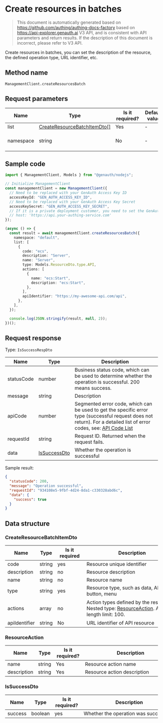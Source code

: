 # Create resources in batches

<!--
Warning⚠️:
Do not modify this document directly,
https://github.com/Authing/authing-docs-factory
Use this project to generate
-->

<LastUpdated />

> This document is automatically generated based on https://github.com/authing/authing-docs-factory based on https://api-explorer.genauth.ai V3 API, and is consistent with API parameters and return results. If the description of this document is incorrect, please refer to V3 API.

Create resources in batches, you can set the description of the resource, the defined operation type, URL identifier, etc.

## Method name

`ManagementClient.createResourcesBatch`

## Request parameters

| Name      | Type                                                                   | <div style="width:80px">Is it required?</div> | <div style="width:60px">Default value</div> | <div style="width:300px">Description</div>                                                           | <div style="width:200px">Sample value</div> |
| --------- | ---------------------------------------------------------------------- | --------------------------------------------- | ------------------------------------------- | ---------------------------------------------------------------------------------------------------- | ------------------------------------------- |
| list      | <a href="#CreateResourceBatchItemDto">CreateResourceBatchItemDto[]</a> | Yes                                           | -                                           | Resource list Array length limit: 50.                                                                |                                             |
| namespace | string                                                                 | No                                            | -                                           | Code of the permission group (permission space). Do not pass to obtain the default permission group. | `default`                                   |

## Sample code

```ts
import { ManagementClient, Models } from "@genauth/nodejs";

// Initialize ManagementClient
const managementClient = new ManagementClient({
  // Need to be replaced with your GenAuth Access Key ID
  accessKeyId: "GEN_AUTH_ACCESS_KEY_ID",
  // Need to be replaced with your GenAuth Access Key Secret
  accessKeySecret: "GEN_AUTH_ACCESS_KEY_SECRET",
  // If it is a private deployment customer, you need to set the GenAuth service domain name
  // host: 'https://api.your-authing-service.com'
});

(async () => {
  const result = await managementClient.createResourcesBatch({
    namespace: "default",
    list: [
      {
        code: "ecs",
        description: "Server",
        name: "Server",
        type: Models.ResourceDto.type.API,
        actions: [
          {
            name: "ecs:Start",
            description: "ecs:Start",
          },
        ],
        apiIdentifier: "https://my-awesome-api.com/api",
      },
    ],
  });

  console.log(JSON.stringify(result, null, 2));
})();
```

## Request response

Type: `IsSuccessRespDto`

| Name       | Type                                     | Description                                                                                                                                                                                                                                                                                                                                  |
| ---------- | ---------------------------------------- | -------------------------------------------------------------------------------------------------------------------------------------------------------------------------------------------------------------------------------------------------------------------------------------------------------------------------------------------- |
| statusCode | number                                   | Business status code, which can be used to determine whether the operation is successful. 200 means success.                                                                                                                                                                                                                                 |
| message    | string                                   | Description                                                                                                                                                                                                                                                                                                                                  |
| apiCode    | number                                   | Segmented error code, which can be used to get the specific error type (successful request does not return). For a detailed list of error codes, see: [API Code List](https://api-explorer.genauth.ai/?tag=group/%E5%BC%80%E5%8F%91%E5%87%86%E5%A4%87#tag/%E5%BC%80%E5%8F%91%E5%87%86%E5%A4%87/%E9%94%99%E8%AF%AF%E5%A4%84%E7%90%86/apiCode) |
| requestId  | string                                   | Request ID. Returned when the request fails.                                                                                                                                                                                                                                                                                                 |
| data       | <a href="#IsSuccessDto">IsSuccessDto</a> | Whether the operation is successful                                                                                                                                                                                                                                                                                                          |

Sample result:

```json
{
  "statusCode": 200,
  "message": "Operation successful",
  "requestId": "934108e5-9fbf-4d24-8da1-c330328abd6c",
  "data": {
    "success": true
  }
}
```

## Data structure

### <a id="CreateResourceBatchItemDto"></a> CreateResourceBatchItemDto

| Name          | Type   | <div style="width:80px">Is it required</div> | <div style="width:300px">Description</div>                                                                               | <div style="width:200px">Sample value</div>                                                                   |
| ------------- | ------ | -------------------------------------------- | ------------------------------------------------------------------------------------------------------------------------ | ------------------------------------------------------------------------------------------------------------- |
| code          | string | yes                                          | Resource unique identifier                                                                                               | `ecs`                                                                                                         |
| description   | string | no                                           | Resource description                                                                                                     | `Server`                                                                                                      |
| name          | string | no                                           | Resource name                                                                                                            | `Server`                                                                                                      |
| type          | string | yes                                          | Resource type, such as data, API, button, menu                                                                           | DATA                                                                                                          |
| actions       | array  | no                                           | Action types defined by the resource Nested type: <a href="#ResourceAction">ResourceAction</a>. Array length limit: 100. | `[{"name":"ecs:Start","description":"Start ECS server"},{"name":"ecs:Stop","description":"Stop ECS server"}]` |
| apiIdentifier | string | No                                           | URL identifier of API resource                                                                                           | `https://my-awesome-api.com/api`                                                                              |

### <a id="ResourceAction"></a> ResourceAction

| Name        | Type   | <div style="width:80px">Is it required?</div> | <div style="width:300px">Description</div> | <div style="width:200px">Sample value</div> |
| ----------- | ------ | --------------------------------------------- | ------------------------------------------ | ------------------------------------------- |
| name        | string | Yes                                           | Resource action name                       | `ecs:Start`                                 |
| description | string | Yes                                           | Resource action description                | `ecs:Start`                                 |

### <a id="IsSuccessDto"></a> IsSuccessDto

| Name    | Type    | <div style="width:80px">Is it required?</div> | <div style="width:300px">Description</div> | <div style="width:200px">Sample value</div> |
| ------- | ------- | --------------------------------------------- | ------------------------------------------ | ------------------------------------------- |
| success | boolean | yes                                           | Whether the operation was successful       | `true`                                      |
